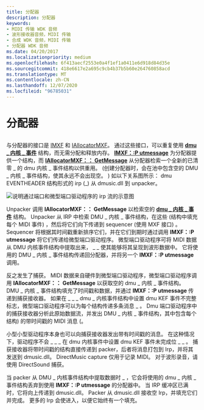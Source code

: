 ```yaml
---
title: 分配器
description: 分配器
keywords:
- MIDI 传输 WDK 音频
- 波形接收器音频，MIDI 传输
- 合成 WDK 音频，MIDI 传输
- 分配器 WDK 音频
ms.date: 04/20/2017
ms.localizationpriority: medium
ms.openlocfilehash: 6f413aecf2553e0a4f1ef1a0411e6d918d84d35e
ms.sourcegitcommit: 418e6617e2a695c9cb4b37b5b60e264760858acd
ms.translationtype: MT
ms.contentlocale: zh-CN
ms.lasthandoff: 12/07/2020
ms.locfileid: "96785031"
---
```

# <a name="allocator"></a>分配器


## <span id="allocator"></span><span id="ALLOCATOR"></span>


与分配器的接口是 [IMXF](/windows-hardware/drivers/ddi/dmusicks/nn-dmusicks-imxf) 和 [IAllocatorMXF](/windows-hardware/drivers/ddi/dmusicks/nn-dmusicks-iallocatormxf)。 通过这些接口，可以重复使用 [**dmu \_ 内核 \_ 事件**](/windows-hardware/drivers/ddi/dmusicks/ns-dmusicks-_dmus_kernel_event) 结构，而无需分配和释放内存。 [**IMXF：:P utmessage**](/windows-hardware/drivers/ddi/dmusicks/nf-dmusicks-imxf-putmessage) 为分配器提供一个结构，而 [**IAllocatorMXF：： GetMessage**](/windows-hardware/drivers/ddi/dmusicks/nf-dmusicks-iallocatormxf-getmessage) 从分配器检索一个全新的已清零 \_ 的 dmu 内核 \_ 事件结构以供重用。  (创建分配器时，会在池中包含空的 DMU \_ 内核 \_ 事件结构，使其永远不会出现空。 ) 如以下关系图所示： dmu EVENTHEADER 结构形式的 irp (\_) 从 dmusic.dll 到 unpacker。

![说明通过端口和微型端口驱动程序的 irp 流的示意图](images/dmalloc.png)

Unpacker 调用 **IAllocatorMXF：： GetMessage** 以检索空的 [**dmu \_ 内核 \_ 事件**](/windows-hardware/drivers/ddi/dmusicks/ns-dmusicks-_dmus_kernel_event) 结构。 Unpacker 从 IRP 中检索 DMU \_ 内核 \_ 事件结构，在这些 (结构中填充每个 MIDI 事件) ，然后将它们向下传递到 sequencer (使用 MXF 接口) 。 Sequencer 将根据其时间戳重新排序它们，并在它们到期时通过调用 **IMXF：:P utmessage** 将它们传递给微型端口驱动程序。 微型端口驱动程序可将 MIDI 数据从 DMU 内核事件结构中提取出来， \_ \_ 使其能够将其呈现到波形数据中。 它将使用的 DMU \_ 内核 \_ 事件结构传递回分配器，并将另一个 **IMXF：:P utmessage** 调用。

反之发生了捕获。 MIDI 数据来自硬件到微型端口驱动程序，微型端口驱动程序调用 **IAllocatorMXF：： GetMessage** 以获取空的 dmu \_ 内核 \_ 事件结构。 DMU \_ 内核 \_ 事件结构填充了时间戳和数据，并通过 **IMXF：:P utmessage** 传递到捕获接收器。 如果在 \_ \_ \_ dmu \_ 内核事件结构中设置 dmu KEF 事件不完整标志，微型端口驱动程序可以为每个结构传递多条消息 \_ 。 Dmu 端口驱动程序中的捕获接收器分析此原始数据流，并发出 DMU \_ 内核 \_ 事件结构，其中包含每个结构) 的带时间戳的 MIDI 消息 (。

小型小型驱动程序本身也可以向捕获接收器发出带有时间戳的消息。 在这种情况下，驱动程序不会 \_ \_ \_ 在 dmu 内核事件中设置 dmu KEF 事件未完成位 \_ \_ 。 捕获接收器将带时间戳的结构直接传递到 packer，后者将消息打包到 Irp，并将其发送到 dmusic.dll。 DirectMusic capture 仅用于记录 MIDI。 对于波形录音，请使用 DirectSound 捕获。

当 packer 从 DMU \_ 内核事件结构中提取数据时 \_ ，它会将使用的 dmu \_ 内核 \_ 事件结构丢弃到使用 **IMXF：:P utmessage** 的分配器中。 当 IRP 缓冲区已满时，它将向上传递到 dmusic.dll。 Packer 从 dmusic.dll 接收空 Irp，并填充它们并完成。 更多的 Irp 会使进入，以便它始终有一个填充。

 

